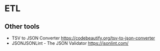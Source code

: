# ETL 






## Other tools  

* TSV to JSON Converter https://codebeautify.org/tsv-to-json-converter
* JSONJSONLint - The JSON Validator https://jsonlint.com/